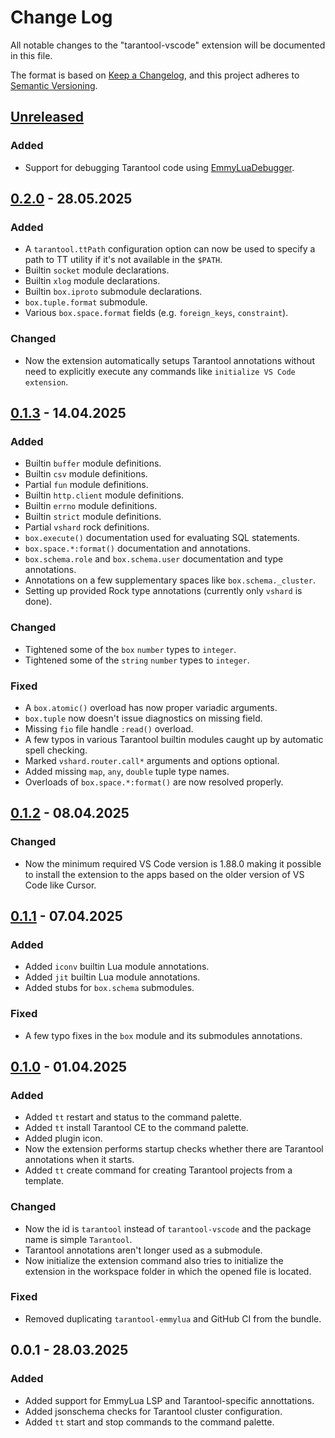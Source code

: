 # Change Log

All notable changes to the "tarantool-vscode" extension will be documented in
this file.

The format is based on [Keep a Changelog](https://keepachangelog.com/en/1.1.0/),
and this project adheres to [Semantic Versioning](https://semver.org/spec/v2.0.0.html).

## [Unreleased]

### Added

- Support for debugging Tarantool code using
  [EmmyLuaDebugger](https://github.com/EmmyLua/EmmyLuaDebugger).

## [0.2.0] - 28.05.2025

### Added

- A `tarantool.ttPath` configuration option can now be used to specify a path to
  TT utility if it's not available in the `$PATH`.
- Builtin `socket` module declarations.
- Builtin `xlog` module declarations.
- Builtin `box.iproto` submodule declarations.
- `box.tuple.format` submodule.
- Various `box.space.format` fields (e.g. `foreign_keys`, `constraint`).

### Changed

- Now the extension automatically setups Tarantool annotations without need to
  explicitly execute any commands like `initialize VS Code extension`.

## [0.1.3] - 14.04.2025

### Added

- Builtin `buffer` module definitions.
- Builtin `csv` module definitions.
- Partial `fun` module definitions.
- Builtin `http.client` module definitions.
- Builtin `errno` module definitions.
- Builtin `strict` module definitions.
- Partial `vshard` rock definitions.
- `box.execute()` documentation used for evaluating SQL statements.
- `box.space.*:format()` documentation and annotations.
- `box.schema.role` and `box.schema.user` documentation and type annotations.
- Annotations on a few supplementary spaces like `box.schema._cluster`.
- Setting up provided Rock type annotations (currently only `vshard` is done).

### Changed

- Tightened some of the `box` `number` types to `integer`.
- Tightened some of the `string` `number` types to `integer`.

### Fixed

- A `box.atomic()` overload has now proper variadic arguments.
- `box.tuple` now doesn't issue diagnostics on missing field.
- Missing `fio` file handle `:read()` overload.
- A few typos in various Tarantool builtin modules caught up by automatic spell
  checking.
- Marked `vshard.router.call*` arguments and options optional.
- Added missing `map`, `any`, `double` tuple type names.
- Overloads of `box.space.*:format()` are now resolved properly.

## [0.1.2] - 08.04.2025

### Changed

- Now the minimum required VS Code version is 1.88.0 making it possible to
  install the extension to the apps based on the older version of VS Code like
  Cursor.

## [0.1.1] - 07.04.2025

### Added

- Added `iconv` builtin Lua module annotations.
- Added `jit` builtin Lua module annotations.
- Added stubs for `box.schema` submodules.

### Fixed

- A few typo fixes in the `box` module and its submodules annotations.

## [0.1.0] - 01.04.2025

### Added

- Added `tt` restart and status to the command palette.
- Added `tt` install Tarantool CE to the command palette.
- Added plugin icon.
- Now the extension performs startup checks whether there are Tarantool
  annotations when it starts.
- Added `tt` create command for creating Tarantool projects from a template.

### Changed

- Now the id is `tarantool` instead of `tarantool-vscode` and the package name
  is simple `Tarantool`.
- Tarantool annotations aren't longer used as a submodule.
- Now initialize the extension command also tries to initialize the extension
  in the workspace folder in which the opened file is located.

### Fixed

- Removed duplicating `tarantool-emmylua` and GitHub CI from the bundle.

## 0.0.1 - 28.03.2025

### Added

- Added support for EmmyLua LSP and Tarantool-specific annottations.
- Added jsonschema checks for Tarantool cluster configuration.
- Added `tt` start and stop commands to the command palette.

[unreleased]: https://github.com/tarantool/tarantool-vscode/compare/0.2.0...HEAD
[0.2.0]: https://github.com/tarantool/tarantool-vscode/compare/0.1.3...0.2.0
[0.1.3]: https://github.com/tarantool/tarantool-vscode/compare/0.1.2...0.1.3
[0.1.2]: https://github.com/tarantool/tarantool-vscode/compare/0.1.1...0.1.2
[0.1.1]: https://github.com/tarantool/tarantool-vscode/compare/0.1.0...0.1.1
[0.1.0]: https://github.com/tarantool/tarantool-vscode/releases/tag/0.1.0
